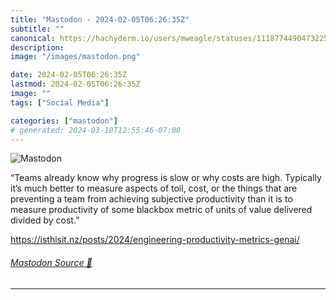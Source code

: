 ```yaml
---
title: "Mastodon - 2024-02-05T06:26:35Z"
subtitle: ""
canonical: https://hachyderm.io/users/mweagle/statuses/111877449047322503
description:
image: "/images/mastodon.png"

date: 2024-02-05T06:26:35Z
lastmod: 2024-02-05T06:26:35Z
image: ""
tags: ["Social Media"]

categories: ["mastodon"]
# generated: 2024-03-10T12:55:46-07:00
---
```

![Mastodon](/images/mastodon.png)

<p>“Teams already know why progress is slow or why costs are high. Typically it’s much better to measure aspects of toil, cost, or the things that are preventing a team from achieving subjective productivity than it is to measure productivity of some blackbox metric of units of value delivered divided by cost.”</p><p><a href="https://isthisit.nz/posts/2024/engineering-productivity-metrics-genai/" target="_blank" rel="nofollow noopener noreferrer" translate="no"><span class="invisible">https://</span><span class="ellipsis">isthisit.nz/posts/2024/enginee</span><span class="invisible">ring-productivity-metrics-genai/</span></a></p>


###### [Mastodon Source 🐘](https://hachyderm.io/@mweagle/111877449047322503)

___
